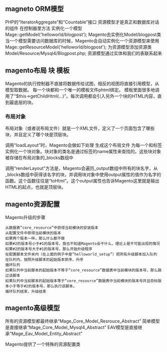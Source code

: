 ## magneto ORM模型
PHP的“IteratorAggregate”和“Countable”接口
资源模型才是真正和数据库对话的组件
在控制器里方法 实例化一个模型Mage::getModel('helloworld/blogpost');
Magento去实例化Model/blogpost类 
当一个模型需要访问数据库的时候，Magento会自动实例化一个资源模型来使用Mage::getResourceModel('helloworld/blogpost');
为资源模型添加资源类Model/Resource/Mysql4/Blogpost.php;
资源模型通过实体和我们的表联系起来
## magento布局 块 模板
Magento的执行控制器不直接将数据传给试图，相反的视图将直接引用模型，从模型取数据。
每一个块都和一个唯一的模板文件phtml绑定。
模板里面很多地调用了“$this->getChildHtml(…)”。每次调用都会引入另外一个块的HTML内容，直到最底层的块。
### 布局对象
布局对象（或者说布局文件）就是一个XML文件，定义了一个页面包含了哪些块，并且定义了哪个块是顶层块。


调用“loadLayout”时，Magento会做如下处理
生成这个布局文件
为每一个<block />和<reference />标签实例化一个块对象。块对象的类名是通过标签的name属性来查找的。这些块对象被存储在布局对象的_blocks数组中

调用“renderLayout”方法是，Magento会遍历_output数组中所有的块名字，从_blocks数组中获得该名字的块，并调用块对象中使用output属性的值作为名字的函数。这个函数往往是“toHtml”。这个output属性也告诉Magento这里就是输出HTML的起点，也就是顶层块。

## magento资源配置


Magento升级的步骤

    从数据表“core_resource”中获得当前模块的安装版本
    从配置文件中获得当前模块的版本
    如果两个版本一样，那么什么都不做
    如果#2的版本号小于#1的版本号，我也不知道Magento会干什么，理论上是不可能出现的情况
    如果#2的版本号大于#1的版本号，那么开始升级程序
    在配置脚本文件夹内（在上面的例子中是“helloworld_setup”）把所有升级脚本加入队列
    在队列内，按照升级脚本的起始版本排序，升序
    循环队列
    如果队列中当前脚本的起始版本不等于“core_resource”数据表中当前模块的版本号，那么跳过该脚本
    如果队列中当前脚本的起始版本等于“core_resource”数据表中当前模块的版本号并且目标版本小于等于#2的版本号，那么执行该脚本。
    循环队列结束，升级结束

## magento高级模型

所有的资源模型都最终继承“Mage_Core_Model_Resrouce_Abstract”
简单模型是直接继承“Mage_Core_Model_Mysql4_Abstract”
EAV模型是直接继承“Mage_Eav_Model_Entity_Abstract”

Magento提供了一个特殊的资源配置类







